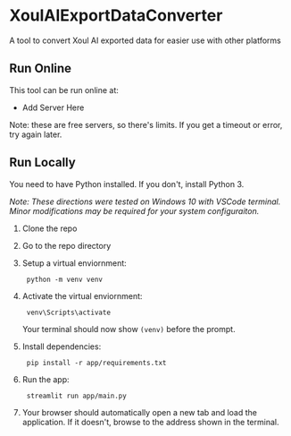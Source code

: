 # XoulAIExportDataConverter
A tool to convert Xoul AI exported data for easier use with other platforms

## Run Online
This tool can be run online at:
* Add Server Here

Note: these are free servers, so there's limits. If you get a timeout or error, try again later.  

## Run Locally
You need to have Python installed. If you don't, install Python 3.

*Note: These directions were tested on Windows 10 with VSCode terminal. Minor modifications may be required for your system configuraiton.*

1. Clone the repo
2. Go to the repo directory
3. Setup a virtual enviornment:
        
        python -m venv venv
4. Activate the virtual enviornment:
        
        venv\Scripts\activate

    Your terminal should now show ```(venv)``` before the prompt.
6. Install dependencies:

        pip install -r app/requirements.txt
7. Run the app:

        streamlit run app/main.py
8. Your browser should automatically open a new tab and load the application. If it doesn't, browse to the address shown in the terminal. 